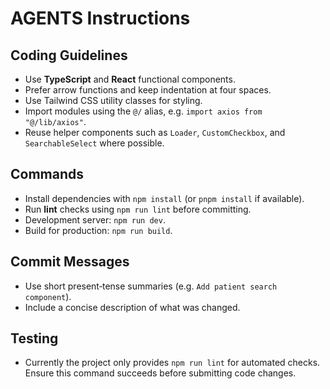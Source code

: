 # AGENTS Instructions

## Coding Guidelines
- Use **TypeScript** and **React** functional components.
- Prefer arrow functions and keep indentation at four spaces.
- Use Tailwind CSS utility classes for styling.
- Import modules using the `@/` alias, e.g. `import axios from "@/lib/axios"`.
- Reuse helper components such as `Loader`, `CustomCheckbox`, and `SearchableSelect` where possible.

## Commands
- Install dependencies with `npm install` (or `pnpm install` if available).
- Run **lint** checks using `npm run lint` before committing.
- Development server: `npm run dev`.
- Build for production: `npm run build`.

## Commit Messages
- Use short present‑tense summaries (e.g. `Add patient search component`).
- Include a concise description of what was changed.

## Testing
- Currently the project only provides `npm run lint` for automated checks.
  Ensure this command succeeds before submitting code changes.

